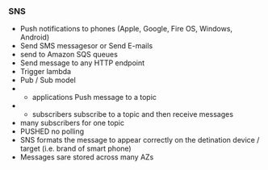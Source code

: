 ### SNS ###
- Push notifications to phones (Apple, Google, Fire OS, Windows, Android)
- Send SMS messagesor or Send E-mails 
- send to Amazon SQS queues
- Send message to any HTTP endpoint
- Trigger lambda
- Pub / Sub model
- - applications Push message to a topic
- - subscribers subscribe to a topic and then receive messages
- many subscribers for one topic
- PUSHED no polling
- SNS formats the message to appear correctly on the detination device / target (i.e. brand of smart phone)
- Messages sare stored across many AZs



